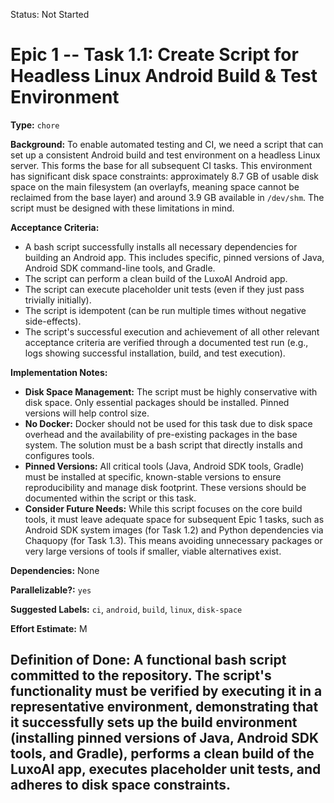 Status: Not Started

# Epic 1 -- Task 1.1: Create Script for Headless Linux Android Build & Test Environment

**Type:** `chore`

**Background:** To enable automated testing and CI, we need a script that can set up a consistent Android build and test environment on a headless Linux server. This forms the base for all subsequent CI tasks.
This environment has significant disk space constraints: approximately 8.7 GB of usable disk space on the main filesystem (an overlayfs, meaning space cannot be reclaimed from the base layer) and around 3.9 GB available in `/dev/shm`. The script must be designed with these limitations in mind.

**Acceptance Criteria:**
*   A bash script successfully installs all necessary dependencies for building an Android app. This includes specific, pinned versions of Java, Android SDK command-line tools, and Gradle.
*   The script can perform a clean build of the LuxoAI Android app.
*   The script can execute placeholder unit tests (even if they just pass trivially initially).
*   The script is idempotent (can be run multiple times without negative side-effects).
*   The script's successful execution and achievement of all other relevant acceptance criteria are verified through a documented test run (e.g., logs showing successful installation, build, and test execution).

**Implementation Notes:**
*   **Disk Space Management:** The script must be highly conservative with disk space. Only essential packages should be installed. Pinned versions will help control size.
*   **No Docker:** Docker should not be used for this task due to disk space overhead and the availability of pre-existing packages in the base system. The solution must be a bash script that directly installs and configures tools.
*   **Pinned Versions:** All critical tools (Java, Android SDK tools, Gradle) must be installed at specific, known-stable versions to ensure reproducibility and manage disk footprint. These versions should be documented within the script or this task.
*   **Consider Future Needs:** While this script focuses on the core build tools, it must leave adequate space for subsequent Epic 1 tasks, such as Android SDK system images (for Task 1.2) and Python dependencies via Chaquopy (for Task 1.3). This means avoiding unnecessary packages or very large versions of tools if smaller, viable alternatives exist.

**Dependencies:** None

**Parallelizable?:** `yes`

**Suggested Labels:** `ci`, `android`, `build`, `linux`, `disk-space`

**Effort Estimate:** M

**Definition of Done:** A functional bash script committed to the repository. The script's functionality must be verified by executing it in a representative environment, demonstrating that it successfully sets up the build environment (installing pinned versions of Java, Android SDK tools, and Gradle), performs a clean build of the LuxoAI app, executes placeholder unit tests, and adheres to disk space constraints.
---
